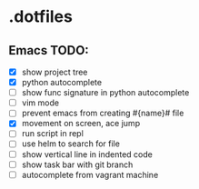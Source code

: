 # .dotfiles

## Emacs TODO:
- [x] show project tree
- [x] python autocomplete
- [ ] show func signature in python autocomplete
- [ ] vim mode
- [ ] prevent emacs from creating #{name}# file
- [x] movement on screen, ace jump
- [ ] run script in repl
- [ ] use helm to search for file
- [ ] show vertical line in indented code
- [ ] show task bar with git branch
- [ ] autocomplete from vagrant machine
